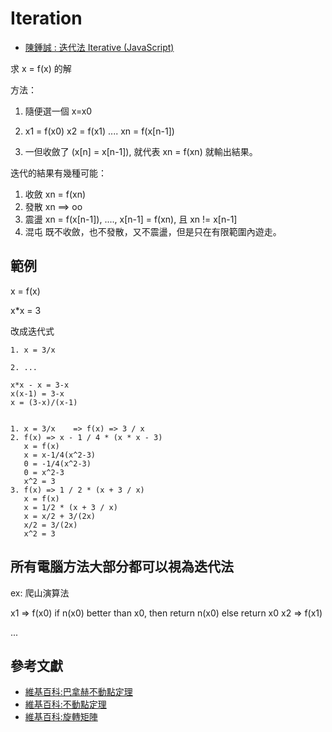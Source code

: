 # Iteration

* [陳鍾誠 : 迭代法 Iterative (JavaScript)](https://misavo.com/blog/%E9%99%B3%E9%8D%BE%E8%AA%A0/%E6%9B%B8%E7%B1%8D/%E6%BC%94%E7%AE%97%E6%B3%95/04-iterative)

求 x = f(x) 的解

方法：

1. 隨便選一個 x=x0
2. x1 = f(x0)
   x2 = f(x1)
   ....
   xn = f(x[n-1])

3. 一但收斂了 (x[n] = x[n-1]), 
   就代表 xn = f(xn)
   就輸出結果。

迭代的結果有幾種可能：
1. 收斂 xn = f(xn)
2. 發散 xn ==> oo
3. 震盪 xn = f(x[n-1]), ...., x[n-1] = f(xn), 且 xn != x[n-1]
4. 混屯 既不收斂，也不發散，又不震盪，但是只在有限範圍內遊走。

## 範例

x = f(x)

x*x = 3

改成迭代式

```
1. x = 3/x

2. ...

x*x - x = 3-x
x(x-1) = 3-x
x = (3-x)/(x-1)


1. x = 3/x    => f(x) => 3 / x
2. f(x) => x - 1 / 4 * (x * x - 3)
   x = f(x) 
   x = x-1/4(x^2-3)
   0 = -1/4(x^2-3)
   0 = x^2-3
   x^2 = 3
3. f(x) => 1 / 2 * (x + 3 / x)
   x = f(x)
   x = 1/2 * (x + 3 / x)
   x = x/2 + 3/(2x)
   x/2 = 3/(2x)
   x^2 = 3
```

## 所有電腦方法大部分都可以視為迭代法

ex: 爬山演算法

x1 => f(x0) 
   if n(x0) better than x0, then return n(x0) else return x0
x2 => f(x1)

...



## 參考文獻

* [維基百科:巴拿赫不動點定理](https://zh.wikipedia.org/wiki/%E5%B7%B4%E6%8B%BF%E8%B5%AB%E4%B8%8D%E5%8A%A8%E7%82%B9%E5%AE%9A%E7%90%86)
* [維基百科:不動點定理](https://zh.wikipedia.org/wiki/%E4%B8%8D%E5%8A%A8%E7%82%B9%E5%AE%9A%E7%90%86)
* [維基百科:旋轉矩陣](https://zh.wikipedia.org/wiki/%E6%97%8B%E8%BD%AC%E7%9F%A9%E9%98%B5)

